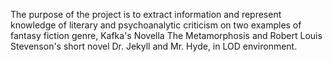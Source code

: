 The purpose of the project is to extract information and represent knowledge of literary and psychoanalytic criticism on two examples of fantasy fiction genre, Kafka's Novella The Metamorphosis and Robert Louis Stevenson's short novel Dr. Jekyll and Mr. Hyde, in LOD environment.